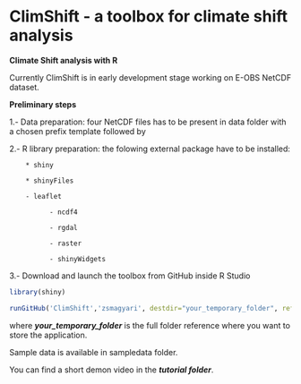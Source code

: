 # ClimShift - a toolbox for climate shift analysis
**Climate Shift analysis with R**

Currently ClimShift is in early development stage working on E-OBS NetCDF dataset.

**Preliminary steps**

    
  1.- Data preparation: four NetCDF files has to be present in data folder with a chosen prefix template followed by

  2.- R library preparation: the folowing external package have to be installed:
        
        * shiny
              
        * shinyFiles
              
        - leaflet
              
              - ncdf4
              
              - rgdal
              
              - raster
              
              - shinyWidgets

  3.- Download and launch the toolbox from GitHub inside R Studio

```R
library(shiny)

runGitHub('ClimShift','zsmagyari', destdir="your_temporary_folder", ref="main")
```
where ***your_temporary_folder*** is the full folder reference where you want to store the application.

Sample data is available in sampledata folder.

You can find a short demon video in the ***tutorial folder***.
